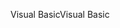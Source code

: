 <span data-ttu-id="c10b2-101">Visual Basic</span><span class="sxs-lookup"><span data-stu-id="c10b2-101">Visual Basic</span></span>